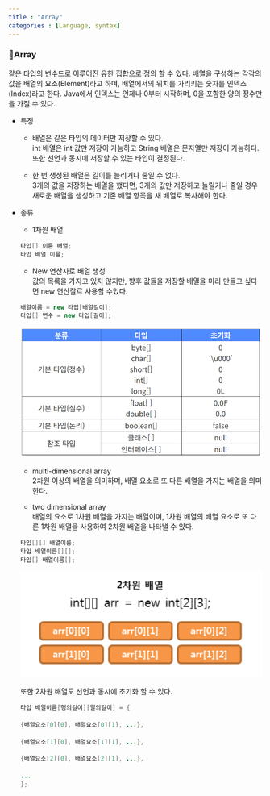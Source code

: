 ```yaml
---
title : "Array"
categories : [Language, syntax]
---
```

### 📌Array  
같은 타입의 변수드로 이루어진 유한 집합으로 정의 할 수 있다.
배열을 구성하는 각각의 값을 배열의 요소(Element)라고 하며, 배열에서의 위치를 가리키는 숫자를 인덱스(Index)라고 한다.
Java에서 인덱스는 언제나 0부터 시작하며, 0을 포함한 양의 정수만을 가질 수 있다.

 - 특징  
   - 배열은 같은 타입의 데이터만 저장할 수 있다.    
     int 배열은 int 값만 저장이 가능하고 String 배열은 문자열만 저장이 가능하다. 또한 선언과 동시에 저장할 수 있는 타입이 결정된다.

    - 한 번 생성된 배열은 길이를  늘리거나 줄일 수 없다.  
      3개의 값을 저장하는 배열을 했다면, 3개의 값만 저장하고 늘릴거나 줄일 경우 새로운 배열을 생성하고 기존 배열 항목을 새 배열로 복사해야 한다.


  - 종류  
    - 1차원 배열 
    ```java
    타입[] 이름 배열;
    타입 배열 이름;
    ```
      - New 연산자로 배열 생성  
     값의 목록을 가지고 있지 않지만, 향후 값들을 저장할 배열을 미리 만들고 싶다면 new 연산잘르 사용할 수있다.
     ```java
     배열이름 = new 타입[배열길이];
     타입[] 변수 = new 타입[길이];
     ```
     ![](assets/img/배열.png)

    - multi-dimensional array  
     2차원 이상의 배열을 의미하며, 배열 요소로 또 다른 배열을 가지는 배열을 의미한다. 
    
    - two dimensional array   
     배열의 요소로 1차원 배열을 가지는 배열이며, 1차원 배열의 배열 요소로 또 다른 1차원 배열을 사용하여 2차원 배열을 나타낼 수 있다.
    ```java
    타입[][] 배열이름;
    타입 배열이름[][];
    타입[] 배열이름[];
    ```
    ![](assets/img/2차원배열.png)

    또한 2차원 배열도 선언과 동시에 초기화 할 수 있다.
    ```java
    타입 배열이름[행의길이][열의길이] = {

    {배열요소[0][0], 배열요소[0][1], ...},

    {배열요소[1][0], 배열요소[1][1], ...},

    {배열요소[2][0], 배열요소[2][1], ...},

    ...
    };
    ```

